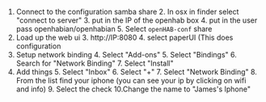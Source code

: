 
1. Connect to the configuration samba share
	2. In osx in finder select "connect to server"
	3. put in the IP of the openhab box
	4. put in the user pass openhabian/openhabian
	5. Select `openHAB-conf` share
2. Load up the web ui
	3. http://IP:8080
	4. select paperUI (This does configuration
3. Setup network binding
	4. Select "Add-ons"
	5. Select "Bindings"
	6. Search for "Network Binding"
	7. Select "Install"
4. Add things
	5. Select "Inbox"
	6. Select "+"
	7. Select "Network Binding"
	8. From the list find your iphone (you can see your ip by clicking on wifi and info)
	9. Select the check
	10.Change the name to "James's Iphone"
	 

<!--stackedit_data:
eyJoaXN0b3J5IjpbMTY2MjYzNzc4OCwtNTAxOTI0ODE1LDIxMT
k4NjUzMCw4NjkyNzUzOTcsNzMwOTk4MTE2XX0=
-->
